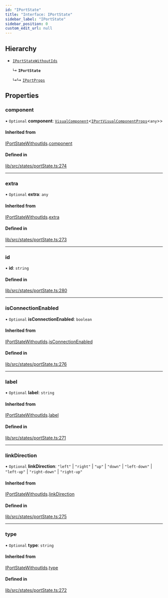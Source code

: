 ```yaml
---
id: "IPortState"
title: "Interface: IPortState"
sidebar_label: "IPortState"
sidebar_position: 0
custom_edit_url: null
---
```


## Hierarchy

- [`IPortStateWithoutIds`](IPortStateWithoutIds)

  ↳ **`IPortState`**

  ↳↳ [`IPortProps`](IPortProps)

## Properties

### component

• `Optional` **component**: [`VisualComponent`](../#visualcomponent)<[`IPortVisualComponentProps`](IPortVisualComponentProps)<`any`\>\>

#### Inherited from

[IPortStateWithoutIds](IPortStateWithoutIds).[component](IPortStateWithoutIds#component)

#### Defined in

[lib/src/states/portState.ts:274](https://github.com/tokarchyn/react-easy-diagram/blob/96a8c28/lib/src/states/portState.ts#L274)

___

### extra

• `Optional` **extra**: `any`

#### Inherited from

[IPortStateWithoutIds](IPortStateWithoutIds).[extra](IPortStateWithoutIds#extra)

#### Defined in

[lib/src/states/portState.ts:273](https://github.com/tokarchyn/react-easy-diagram/blob/96a8c28/lib/src/states/portState.ts#L273)

___

### id

• **id**: `string`

#### Defined in

[lib/src/states/portState.ts:280](https://github.com/tokarchyn/react-easy-diagram/blob/96a8c28/lib/src/states/portState.ts#L280)

___

### isConnectionEnabled

• `Optional` **isConnectionEnabled**: `boolean`

#### Inherited from

[IPortStateWithoutIds](IPortStateWithoutIds).[isConnectionEnabled](IPortStateWithoutIds#isconnectionenabled)

#### Defined in

[lib/src/states/portState.ts:276](https://github.com/tokarchyn/react-easy-diagram/blob/96a8c28/lib/src/states/portState.ts#L276)

___

### label

• `Optional` **label**: `string`

#### Inherited from

[IPortStateWithoutIds](IPortStateWithoutIds).[label](IPortStateWithoutIds#label)

#### Defined in

[lib/src/states/portState.ts:271](https://github.com/tokarchyn/react-easy-diagram/blob/96a8c28/lib/src/states/portState.ts#L271)

___

### linkDirection

• `Optional` **linkDirection**: ``"left"`` \| ``"right"`` \| ``"up"`` \| ``"down"`` \| ``"left-down"`` \| ``"left-up"`` \| ``"right-down"`` \| ``"right-up"``

#### Inherited from

[IPortStateWithoutIds](IPortStateWithoutIds).[linkDirection](IPortStateWithoutIds#linkdirection)

#### Defined in

[lib/src/states/portState.ts:275](https://github.com/tokarchyn/react-easy-diagram/blob/96a8c28/lib/src/states/portState.ts#L275)

___

### type

• `Optional` **type**: `string`

#### Inherited from

[IPortStateWithoutIds](IPortStateWithoutIds).[type](IPortStateWithoutIds#type)

#### Defined in

[lib/src/states/portState.ts:272](https://github.com/tokarchyn/react-easy-diagram/blob/96a8c28/lib/src/states/portState.ts#L272)
